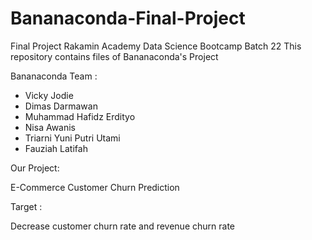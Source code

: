 # Bananaconda-Final-Project

Final Project Rakamin Academy Data Science Bootcamp Batch 22
This repository contains files of Bananaconda's Project

Bananaconda Team :
- Vicky Jodie
- Dimas Darmawan
- Muhammad Hafidz Erdityo
- Nisa Awanis
- Triarni Yuni Putri Utami
- Fauziah Latifah

Our Project:

E-Commerce Customer Churn Prediction

Target :

Decrease customer churn rate and revenue churn rate
